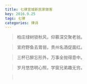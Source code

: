 ```yaml
---
title: 七律宣城新民家做客
key: 2016.9.25
tags: 七律
categories: 律诗
---
```


<blockquote class="blockquote-center">柏庄绿树锁秋风，仰慕深交聚老翁。
</blockquote>
<blockquote class="blockquote-center">宣府野鱼去胃弱，贵州名酒促面红。
</blockquote>
<blockquote class="blockquote-center">三杯已醉忘形外，万事全抛得意中。
</blockquote>
<blockquote class="blockquote-center">岁月悠悠明心照，学窗兄弟趣无穷。
</blockquote>
<blockquote class="blockquote-center"></br>
</blockquote>
